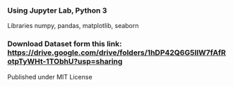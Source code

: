 ### Using Jupyter Lab, Python 3
Libraries numpy, pandas, matplotlib, seaborn

### Download Dataset form this link: https://drive.google.com/drive/folders/1hDP42Q6G5IIW7fAfRotpTyWHt-1TObhU?usp=sharing


Published under MIT License

